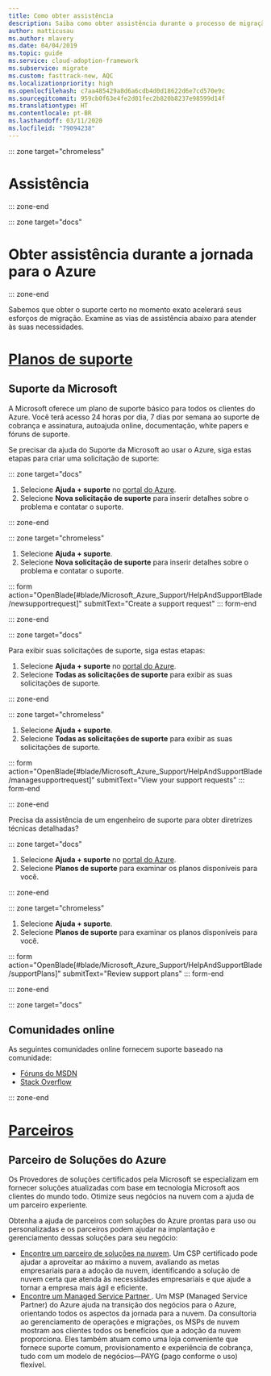 ```yaml
---
title: Como obter assistência
description: Saiba como obter assistência durante o processo de migração do Azure. A assistência certa pode ajudar a acelerar seus esforços de migração.
author: matticusau
ms.author: mlavery
ms.date: 04/04/2019
ms.topic: guide
ms.service: cloud-adoption-framework
ms.subservice: migrate
ms.custom: fasttrack-new, AQC
ms.localizationpriority: high
ms.openlocfilehash: c7aa485429a8d6a6cdb4d0d18622d6e7cd570e9c
ms.sourcegitcommit: 959cb0f63e4fe2d01fec2b820b8237e98599d14f
ms.translationtype: HT
ms.contentlocale: pt-BR
ms.lasthandoff: 03/11/2020
ms.locfileid: "79094238"
---
```

::: zone target="chromeless"

# <a name="assistance"></a>Assistência

::: zone-end

::: zone target="docs"

# <a name="obtain-assistance-during-your-journey-to-azure"></a>Obter assistência durante a jornada para o Azure

::: zone-end

Sabemos que obter o suporte certo no momento exato acelerará seus esforços de migração. Examine as vias de assistência abaixo para atender às suas necessidades.

# <a name="support-plans"></a>[Planos de suporte](#tab/SupportPlans)

## <a name="microsoft-support"></a>Suporte da Microsoft

A Microsoft oferece um plano de suporte básico para todos os clientes do Azure. Você terá acesso 24 horas por dia, 7 dias por semana ao suporte de cobrança e assinatura, autoajuda online, documentação, white papers e fóruns de suporte.

Se precisar da ajuda do Suporte da Microsoft ao usar o Azure, siga estas etapas para criar uma solicitação de suporte:

::: zone target="docs"

1. Selecione **Ajuda + suporte** no [portal do Azure](https://portal.azure.com).
1. Selecione **Nova solicitação de suporte** para inserir detalhes sobre o problema e contatar o suporte.

::: zone-end

::: zone target="chromeless"

1. Selecione **Ajuda + suporte**.
1. Selecione **Nova solicitação de suporte** para inserir detalhes sobre o problema e contatar o suporte.

::: form action="OpenBlade[#blade/Microsoft_Azure_Support/HelpAndSupportBlade/newsupportrequest]" submitText="Create a support request" ::: form-end

::: zone-end

::: zone target="docs"

Para exibir suas solicitações de suporte, siga estas etapas:

1. Selecione **Ajuda + suporte** no [portal do Azure](https://portal.azure.com).
1. Selecione **Todas as solicitações de suporte** para exibir as suas solicitações de suporte.

::: zone-end

::: zone target="chromeless"

1. Selecione **Ajuda + suporte**.
1. Selecione **Todas as solicitações de suporte** para exibir as suas solicitações de suporte.

::: form action="OpenBlade[#blade/Microsoft_Azure_Support/HelpAndSupportBlade/managesupportrequest]" submitText="View your support requests" ::: form-end

::: zone-end

Precisa da assistência de um engenheiro de suporte para obter diretrizes técnicas detalhadas?

::: zone target="docs"

1. Selecione **Ajuda + suporte** no [portal do Azure](https://portal.azure.com).
1. Selecione **Planos de suporte** para examinar os planos disponíveis para você.

::: zone-end

::: zone target="chromeless"

1. Selecione **Ajuda + suporte**.
1. Selecione **Planos de suporte** para examinar os planos disponíveis para você.

::: form action="OpenBlade[#blade/Microsoft_Azure_Support/HelpAndSupportBlade/supportPlans]" submitText="Review support plans" ::: form-end

::: zone-end

::: zone target="docs"

## <a name="online-communities"></a>Comunidades online

As seguintes comunidades online fornecem suporte baseado na comunidade:

- [Fóruns do MSDN](https://social.msdn.microsoft.com/Forums/home?forum=windowsazureplatform%2Cazuremarketplace%2Cwindowsazureplatformctp)
- [Stack Overflow](https://stackoverflow.com/questions/tagged/azure)

::: zone-end

# <a name="partners"></a>[Parceiros](#tab/Partners)

## <a name="azure-solutions-partner"></a>Parceiro de Soluções do Azure

Os Provedores de soluções certificados pela Microsoft se especializam em fornecer soluções atualizadas com base em tecnologia Microsoft aos clientes do mundo todo. Otimize seus negócios na nuvem com a ajuda de um parceiro experiente.

Obtenha a ajuda de parceiros com soluções do Azure prontas para uso ou personalizadas e os parceiros podem ajudar na implantação e gerenciamento dessas soluções para seu negócio:

- [Encontre um parceiro de soluções na nuvem](https://www.microsoft.com/solution-providers/home). Um CSP certificado pode ajudar a aproveitar ao máximo a nuvem, avaliando as metas empresariais para a adoção da nuvem, identificando a solução de nuvem certa que atenda às necessidades empresariais e que ajude a tornar a empresa mais ágil e eficiente.
- [Encontre um Managed Service Partner ](https://www.microsoft.com/solution-providers/search?cacheId=16a3b49b-fef2-449d-bdf0-628008114cca). Um MSP (Managed Service Partner) do Azure ajuda na transição dos negócios para o Azure, orientando todos os aspectos da jornada para a nuvem. Da consultoria ao gerenciamento de operações e migrações, os MSPs de nuvem mostram aos clientes todos os benefícios que a adoção da nuvem proporciona. Eles também atuam como uma loja conveniente que fornece suporte comum, provisionamento e experiência de cobrança, tudo com um modelo de negócios&mdash;PAYG (pago conforme o uso) flexível.
